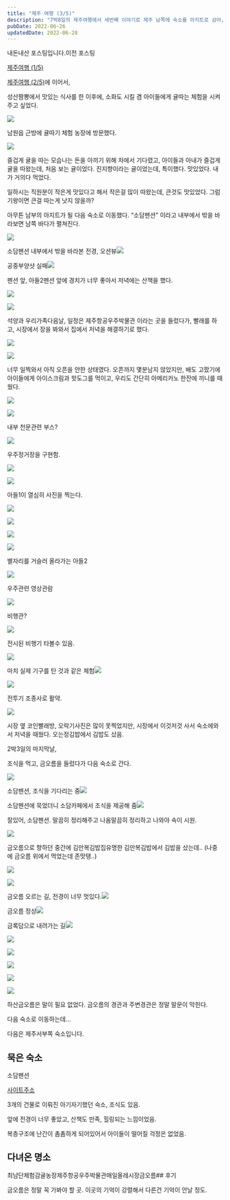 ```yaml
---
title: "제주 여행 (3/5)"
description: "7박8일의 제주여행에서 세번째 이야기로 제주 남쪽에 숙소를 아지트로 삼아, 근처를 여행했다. 금오릉은 정말 말문이 막힐 정도로 아름답다. 저녁에는 또 다르다는데 나중에 한번 더 오고 싶다. 꼭."
pubDate: 2022-06-26
updatedDate: 2022-06-28
---
```


내돈내산 포스팅입니다.이전 포스팅

[제주여행 (1/5)](__GHOST_URL__/%EC%A0%9C%EC%A3%BC-%EC%97%AC%ED%96%89-1-5/)

[제주여행 (2/5)](__GHOST_URL__/%EC%A0%9C%EC%A3%BC%EC%97%AC%ED%96%89-2-%EC%A0%9C%EC%A3%BC%EB%8F%99%EC%AA%BD%ED%83%90%ED%97%98/)에 이어서,

성산짬뽕에서 맛있는 식사를 한 이후에, 소화도 시킬 겸 아이들에게 귤따는 체험을 시켜주고 싶었다.

![](/content/images/2022/06/IMG_0313.jpeg)

남원읍 근방에 귤따기 체험 농장에 방문했다.

![](/content/images/2022/06/IMG_0320.jpeg)

즐겁게 귤을 따는 모습나는 돈을 아끼기 위해 차에서 기다렸고, 아이들과 아내가 즐겁게 귤을 따왔는데, 처음 보는 귤이었다. 진지향이라는 귤이었는데, 특이했다. 맛있었다. 내가 거의다 먹었다.

일하시는 직원분이 작은게 맛있다고 해서 작은걸 많이 따왔는데, 큰것도 맛있었다. 그럼 기왕이면 큰걸 따는게 낫지 않을까?

아무튼 남부의 아지트가 될 다음 숙소로 이동했다. “소담펜션” 이라고 내부에서 밖을 바라보면 남쪽 바다가 펼쳐진다.

![](/content/images/2022/06/IMG_0326.jpeg)

소담펜션 내부에서 밖을 바라본 전경, 오션뷰![](/content/images/2022/06/IMG_0342.jpeg)

공중부양샷 실패![](/content/images/2022/06/IMG_0346.jpeg)

펜션 앞, 아들2펜션 앞에 경치가 너무 좋아서 저녁에는 산책을 했다.

![](/content/images/2022/06/IMG_0354.jpeg)

![](/content/images/2022/06/IMG_0371.jpeg)

석양과 우리가족다음날, 일정은 제주항공우주박물관 이라는 곳을 들렀다가, 빨래를 하고, 시장에서 장을 봐와서 집에서 저녁을 해결하기로 했다.

![](/content/images/2022/06/IMG_0377.jpeg)

![](/content/images/2022/06/IMG_0379.jpeg)

너무 일찍와서 아직 오픈을 안한 상태였다. 오픈까지 몇분남지 않았지만, 배도 고팠기에 아이들에게 아이스크림과 핫도그를 먹이고, 우리도 간단히 아메리카노 한잔에 끼니를 때웠다.

![](/content/images/2022/06/IMG_0382.jpeg)

![](/content/images/2022/06/IMG_0383.jpeg)

내부 천문관련 부스?

![](/content/images/2022/06/IMG_0402.jpeg)

우주정거장을 구현함.

![](/content/images/2022/06/IMG_0407.jpeg)

![](/content/images/2022/06/IMG_0408.jpeg)

아들1이 열심히 사진을 찍는다.

![](/content/images/2022/06/IMG_0415.jpeg)

![](/content/images/2022/06/IMG_0426.jpeg)

![](/content/images/2022/06/IMG_0429.jpeg)

![](/content/images/2022/06/IMG_0430.jpeg)

별자리를 거슬러 올라가는 아들2

![](/content/images/2022/06/IMG_0449.jpeg)

우주관련 영상관람

![](/content/images/2022/06/IMG_0454.jpeg)

비행관?

![](/content/images/2022/06/IMG_0464.jpeg)

전시된 비행기 타볼수 있음.

![](/content/images/2022/06/IMG_0471.jpeg)

마치 실제 기구를 탄 것과 같은 체험![](/content/images/2022/06/IMG_0473.jpeg)

![](/content/images/2022/06/IMG_0474.jpeg)

전투기 조종사로 활약.

![](/content/images/2022/06/IMG_0479.jpeg)

시장 옆 코인빨래방, 오락기사진은 많이 못찍었지만, 시장에서 이것저것 사서 숙소에와서 저녁을 때웠다. 오는정김밥에서 김밥도 샀음.

2박3일의 마지막날,

조식을 먹고, 금오름을 들렀다가 다음 숙소로 간다.

![](/content/images/2022/06/IMG_0488.jpeg)

소담펜션, 조식을 기다리는 중![](/content/images/2022/06/IMG_0489.jpeg)

소담펜션에 묵었더니 소담카페에서 조식을 제공해 줌![](/content/images/2022/06/IMG_0499.jpeg)

잘있어, 소담펜션. 말끔히 정리해주고 나옴말끔히 정리하고 나와야 속이 시원.

![](/content/images/2022/06/IMG_0501.jpeg)

금오름으로 향하던 중간에 김만복김밥집유명한 김만복김밥에서 김밥을 샀는데.. (나중에 금오름 위에서 먹었는데 존맛탱..)

![](/content/images/2022/06/IMG_0505.jpeg)

![](/content/images/2022/06/IMG_0520.jpeg)

금오름 오르는 길, 전경이 너무 멋있다.![](/content/images/2022/06/IMG_0527.jpeg)

금오름 정상![](/content/images/2022/06/IMG_0530.jpeg)

금록담으로 내려가는 길![](/content/images/2022/06/IMG_0540.jpeg)

![](/content/images/2022/06/IMG_0561.jpeg)

![](/content/images/2022/06/IMG_0565.jpeg)

![](/content/images/2022/06/IMG_0576.jpeg)

![](/content/images/2022/06/IMG_0603-1.jpeg)

![](/content/images/2022/06/IMG_0607.jpeg)

하산금오름은 말이 필요 없었다. 금오름의 경관과 주변경관은 정말 말문이 막힌다.

다음 숙소로 이동하는데…

다음은 제주서부쪽 숙소입니다.

## 묵은 숙소

소담펜션

[사이트주소](http://www.jejusodampension.com)

3개의 건물로 이뤄진 아기자기했던 숙소, 조식도 있음.

앞에 전경이 너무 좋았고, 산책도 만족, 힐링되는 느낌이었음.

복층구조에 난간이 촘촘하게 되어있어서 아이들이 떨어질 걱정은 없었음.

## 다녀온 명소

최남단체험감귤농장제주항공우주박물관매일올레시장금오름## 후기

금오름은 정말 꼭 가봐야 할 곳. 이곳의 기억이 강렬해서 다른건 기억이 안날 정도.